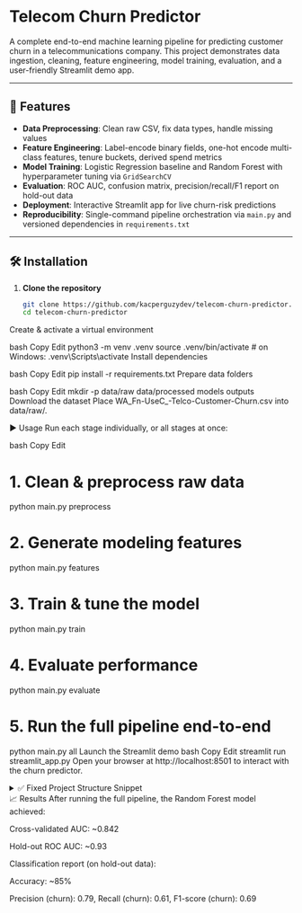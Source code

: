 # Telecom Churn Predictor

A complete end-to-end machine learning pipeline for predicting customer churn in a telecommunications company. This project demonstrates data ingestion, cleaning, feature engineering, model training, evaluation, and a user-friendly Streamlit demo app.

---

## 🚀 Features

- **Data Preprocessing**: Clean raw CSV, fix data types, handle missing values  
- **Feature Engineering**: Label-encode binary fields, one-hot encode multi-class features, tenure buckets, derived spend metrics  
- **Model Training**: Logistic Regression baseline and Random Forest with hyperparameter tuning via `GridSearchCV`  
- **Evaluation**: ROC AUC, confusion matrix, precision/recall/F1 report on hold-out data  
- **Deployment**: Interactive Streamlit app for live churn-risk predictions  
- **Reproducibility**: Single-command pipeline orchestration via `main.py` and versioned dependencies in `requirements.txt`

---

## 🛠 Installation

1. **Clone the repository**  
   ```bash
   git clone https://github.com/kacperguzydev/telecom-churn-predictor.git
   cd telecom-churn-predictor
Create & activate a virtual environment

bash
Copy
Edit
python3 -m venv .venv
source .venv/bin/activate   # on Windows: .venv\Scripts\activate
Install dependencies

bash
Copy
Edit
pip install -r requirements.txt
Prepare data folders

bash
Copy
Edit
mkdir -p data/raw data/processed models outputs
Download the dataset
Place WA_Fn-UseC_-Telco-Customer-Churn.csv into data/raw/.

▶️ Usage
Run each stage individually, or all stages at once:

bash
Copy
Edit
# 1. Clean & preprocess raw data
python main.py preprocess

# 2. Generate modeling features
python main.py features

# 3. Train & tune the model
python main.py train

# 4. Evaluate performance
python main.py evaluate

# 5. Run the full pipeline end-to-end
python main.py all
Launch the Streamlit demo
bash
Copy
Edit
streamlit run streamlit_app.py
Open your browser at http://localhost:8501 to interact with the churn predictor.

<details> <summary>✅ Fixed Project Structure Snippet</summary>
plaintext
Copy
Edit
telecom-churn-predictor/
├── data/                  # Project data
│   ├── raw/               # Original CSV files
│   └── processed/         # Cleaned & feature datasets
├── models/                # Saved ML model artifacts
├── outputs/               # Reports & plots from evaluation
├── data_processing.py     # Load & clean raw data
├── feature_engineering.py # Generate modeling features
├── modeling.py            # Train & serialize the best model
├── evaluation.py          # Compute & display metrics
├── main.py                # CLI pipeline orchestrator
├── streamlit_app.py       # Streamlit front-end app
├── utils.py               # Shared helper functions
└── requirements.txt       # Python dependencies
</details>
📈 Results
After running the full pipeline, the Random Forest model achieved:

Cross-validated AUC: ~0.842

Hold-out ROC AUC: ~0.93

Classification report (on hold-out data):

Accuracy: ~85%

Precision (churn): 0.79, Recall (churn): 0.61, F1-score (churn): 0.69
